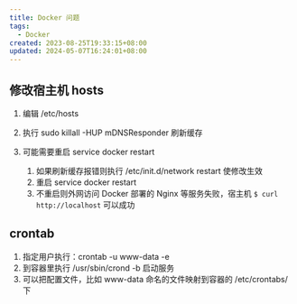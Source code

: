 ```yaml
---
title: Docker 问题
tags:
  - Docker
created: 2023-08-25T19:33:15+08:00
updated: 2024-05-07T16:24:01+08:00
---
```


## 修改宿主机 hosts

1. 编辑 /etc/hosts
2. 执行 sudo killall -HUP mDNSResponder 刷新缓存
3. 可能需要重启 service docker restart

   1. 如果刷新缓存报错则执行 /etc/init.d/network restart 使修改生效
   2. 重启 service docker restart
   3. 不重启则外网访问 Docker 部署的 Nginx 等服务失败，宿主机 `$ curl http://localhost` 可以成功

## crontab

1. 指定用户执行：crontab -u www-data -e
2. 到容器里执行 /usr/sbin/crond -b 启动服务
3. 可以把配置文件，比如 www-data 命名的文件映射到容器的 /etc/crontabs/ 下
